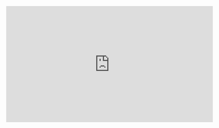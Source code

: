 <iframe width="560" height="315" src="https://videos.nba.com/nba/pbp/media/2024/10/23/0022400070/435/2f1f742e-df50-3880-83f9-3e47f876dbc8_1280x720.mp4" title="YouTube video player" frameborder="0" allow="accelerometer; autoplay; clipboard-write; encrypted-media; gyroscope; picture-in-picture; web-share" referrerpolicy="strict-origin-when-cross-origin" allowfullscreen></iframe>


<iframe width="560" height="315" src="" title="YouTube video player" frameborder="0" allow="accelerometer; autoplay; clipboard-write; encrypted-media; gyroscope; picture-in-picture; web-share" referrerpolicy="strict-origin-when-cross-origin" allowfullscreen></iframe>